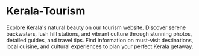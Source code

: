 # Kerala-Tourism
Explore Kerala's natural beauty on our tourism website. Discover serene backwaters, lush hill stations, and vibrant culture through stunning photos, detailed guides, and travel tips. Find information on must-visit destinations, local cuisine, and cultural experiences to plan your perfect Kerala getaway.
